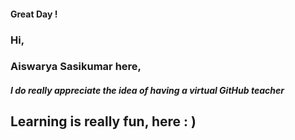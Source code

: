 #### Great Day !
### Hi,
### Aiswarya Sasikumar here,
##### I do really appreciate the idea of having a virtual GitHub teacher 
## Learning is really fun, here : )
